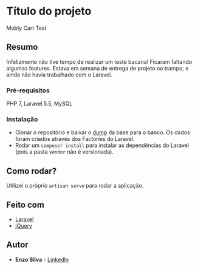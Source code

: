 # Título do projeto

Mobly Cart Test

## Resumo

Infelizmente não tive tempo de realizar um teste bacana! Ficaram faltando algumas features. 
Estava em semana de entrega de projeto no trampo; e ainda não havia trabalhado com o Laravel.

### Pré-requisitos

PHP 7, 
Laravel 5.5, 
MySQL

### Instalação

* Clonar o repositório e baixar o [dump](https://github.com/enzosilva/mobly-cart-test/blob/master/dump.sql) da base para o banco. Os dados foram criados através dos Factories do Laravel.
* Rodar um ```composer install``` para instalar as dependências do Laravel (pois a pasta `vendor` não é versionada).

## Como rodar?

Utilizei o próprio ```artisan serve``` para rodar a aplicação.

## Feito com

* [Laravel](https://laravel.com)
* [jQuery](https://jquery.com/)

## Autor

* **Enzo Silva** - [LinkedIn](https://www.linkedin.com/in/enzoaug)
